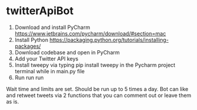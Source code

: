 # twitterApiBot

1. Download and install PyCharm https://www.jetbrains.com/pycharm/download/#section=mac
2. Install Python https://packaging.python.org/tutorials/installing-packages/
3. Download codebase and open in PyCharm
4. Add your Twitter API keys
5. Install tweepy via typing pip install tweepy in the Pycharm project terminal while in main.py file
6. Run run run


Wait time and limits are set. Should be run up to 5 times a day. Bot can like and retweet tweets via 2 functions that you can comment out or leave them as is. 
